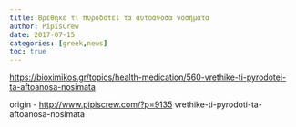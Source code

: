 ```yaml
---
title: Βρέθηκε τι πυροδοτεί τα αυτοάνοσα νοσήματα
author: PipisCrew
date: 2017-07-15
categories: [greek,news]
toc: true
---
```


https://bioximikos.gr/topics/health-medication/560-vrethike-ti-pyrodotei-ta-aftoanosa-nosimata

origin - http://www.pipiscrew.com/?p=9135 vrethike-ti-pyrodoti-ta-aftoanosa-nosimata